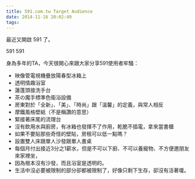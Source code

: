 ```yaml
---
title: 591.com.tw Target Audience
date: 2014-11-16 20:02:49
tags:
---
```

最近又開啟 591 了。

591
591

身為多年的TA，今天很開心來跟大家分享591使用者牢騷：

* 映像管電視機疊放陽春型冰箱上
* 透明情趣浴室
* 蓮蓬頭接洗手台
* 茶の魔手標準色衛浴設備
* 房東對於「全新」、「美」、「時尚」跟「溫馨」的定義，與常人相反
* 摩鐵風格壁紙（不是稱讚的意思）
* 緊接著床尾的流理台
* 沒有飲用水與廚房，有冰箱也發揮不了作用，乾脆不插電，拿來當書櫃
* 如果不要貼那些奇怪的壁貼，房租可以低一點嗎？
* 設置雙人床跟單人沙發跟單人書桌
* 每個月付出接近3分之1薪水，但是不可以下廚、不可以養寵物、不方便邀朋友來家裡坐，
* 因為根本沒有沙發，而且浴室是透明的。
* 生活中沒必要被限制的部分卻都被限制了，好像只剩下生存，卻沒有活著嗄。
